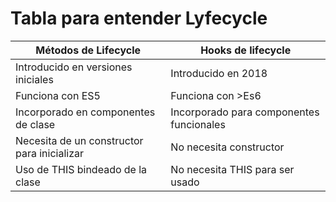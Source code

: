 # Tabla para entender Lyfecycle

|Métodos de Lifecycle|Hooks de lifecycle|
| ------------------ | ---------------- |
| Introducido en versiones iniciales | Introducido en 2018 |
| Funciona con ES5 | Funciona con >Es6 |
| Incorporado en componentes de clase | Incorporado para componentes funcionales |
| Necesita de un constructor para inicializar | No necesita constructor |
| Uso de THIS bindeado de la clase | No necesita THIS para ser usado |